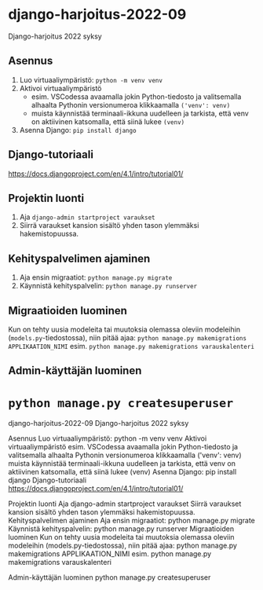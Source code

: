 # django-harjoitus-2022-09
Django-harjoitus 2022 syksy

## Asennus

1. Luo virtuaaliympäristö: `python -m venv venv`
2. Aktivoi virtuaaliympäristö
   - esim. VSCodessa avaamalla jokin Python-tiedosto ja valitsemalla
     alhaalta Pythonin versionumeroa klikkaamalla `('venv': venv)`
   - muista käynnistää terminaali-ikkuna uudelleen ja tarkista, että
     venv on aktiivinen katsomalla, että siinä lukee `(venv)`
3. Asenna Django: `pip install django`

## Django-tutoriaali

https://docs.djangoproject.com/en/4.1/intro/tutorial01/

## Projektin luonti

1. Aja `django-admin startproject varaukset`
2. Siirrä varaukset kansion sisältö yhden tason ylemmäksi
   hakemistopuussa.

## Kehityspalvelimen ajaminen

1. Aja ensin migraatiot: `python manage.py migrate`
2. Käynnistä kehityspalvelin: `python manage.py runserver`

## Migraatioiden luominen

Kun on tehty uusia modeleita tai muutoksia olemassa oleviin modeleihin
(`models.py`-tiedostossa), niin pitää ajaa:
`python manage.py makemigrations APPLIKAATION_NIMI` esim.
`python manage.py makemigrations varauskalenteri`


## Admin-käyttäjän luominen

`python manage.py createsuperuser`
=======
django-harjoitus-2022-09
Django-harjoitus 2022 syksy

Asennus
Luo virtuaaliympäristö: python -m venv venv
Aktivoi virtuaaliympäristö
esim. VSCodessa avaamalla jokin Python-tiedosto ja valitsemalla alhaalta Pythonin versionumeroa klikkaamalla ('venv': venv)
muista käynnistää terminaali-ikkuna uudelleen ja tarkista, että venv on aktiivinen katsomalla, että siinä lukee (venv)
Asenna Django: pip install django
Django-tutoriaali
https://docs.djangoproject.com/en/4.1/intro/tutorial01/

Projektin luonti
Aja django-admin startproject varaukset
Siirrä varaukset kansion sisältö yhden tason ylemmäksi hakemistopuussa.
Kehityspalvelimen ajaminen
Aja ensin migraatiot: python manage.py migrate
Käynnistä kehityspalvelin: python manage.py runserver
Migraatioiden luominen
Kun on tehty uusia modeleita tai muutoksia olemassa oleviin modeleihin (models.py-tiedostossa), niin pitää ajaa: python manage.py makemigrations APPLIKAATION_NIMI esim. python manage.py makemigrations varauskalenteri

Admin-käyttäjän luominen
python manage.py createsuperuser
